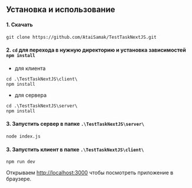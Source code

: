 ## Установка и использование

#### 1. Скачать

```
git clone https://github.com/AtaiSamak/TestTaskNextJS.git
```

#### 2. `cd` для перехода в нужную директорию и установка зависимостей `npm install`
- для клиента
```
cd .\TestTaskNextJS\client\
npm install
```
- для сервера
```
cd .\TestTaskNextJS\server\
npm install
```

#### 3. Запустить сервер в папке `.\TestTaskNextJS\server\`

```
node index.js
```

#### 3. Запустить клиент в папке `.\TestTaskNextJS\client\`

```
npm run dev
```

Открываем [http://localhost:3000](http://localhost:3000) чтобы посмотреть приложение в браузере.

